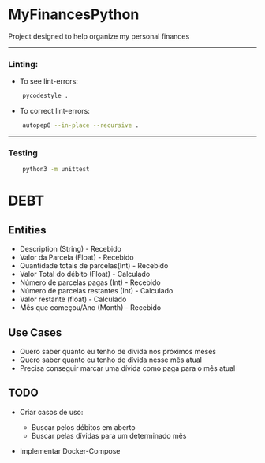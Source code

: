 # MyFinancesPython
Project designed to help organize my personal finances

---
### Linting:

-  To see lint-errors:
```bash
    pycodestyle .
```

-  To correct lint-errors:
```bash
    autopep8 --in-place --recursive .
```

---

### Testing
```bash
    python3 -m unittest
```


# DEBT
## Entities
- Description (String) - Recebido
- Valor da Parcela (Float) - Recebido
- Quantidade totais de parcelas(Int) - Recebido
- Valor Total do débito (Float) - Calculado
- Número de parcelas pagas (Int) - Recebido
- Número de parcelas restantes (Int) - Calculado
- Valor restante (float) - Calculado
- Mês que começou/Ano (Month) - Recebido

## Use Cases

- Quero saber quanto eu tenho de dívida nos próximos meses
- Quero saber quanto eu tenho de dívida nesse mês atual
- Precisa conseguir marcar uma dívida como paga para o mês atual

## TODO
- Criar casos de uso:
    - Buscar pelos débitos em aberto
    - Buscar pelas dívidas para um determinado mês

- Implementar Docker-Compose